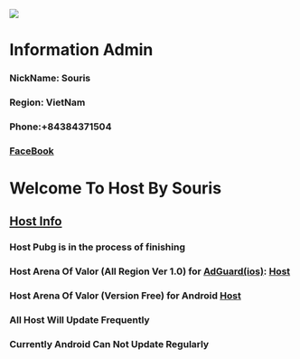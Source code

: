 ![](https://steamuserimages-a.akamaihd.net/ugc/764896681220221946/0E2FB56D8F2D417575951567CE9A8B3BE92F0F22/)
# Information Admin
### NickName: Souris
### Region: VietNam
### Phone:+84384371504
### [FaceBook](https://facebook.com/souris0112)





# Welcome To Host By Souris
## [Host Info](https://raw.githubusercontent.com/SourisTTN/createhost/master/Host%20info)
### Host Pubg is in the process of finishing
### Host Arena Of Valor (All Region Ver 1.0) for [AdGuard(ios)](https://apps.apple.com/us/app/adguard-pro-adblock-privacy/id1126386264): [Host](https://raw.githubusercontent.com/SourisTTN/CreateFileHost/master/AoVHost(2.0))
### Host Arena Of Valor (Version Free) for Android [Host](https://raw.githubusercontent.com/SourisTTN/createhost/master/HostAOV(android))
### All Host Will Update Frequently
### Currently Android Can Not Update Regularly
